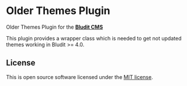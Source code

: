 Older Themes Plugin
================================
Older Themes Plugin for the [**Bludit CMS**](https://www.bludit.com/)

This plugin provides a wrapper class which is needed to get not updated themes working in Bludit >= 4.0.


License
-------
This is open source software licensed under the [MIT license](https://tldrlegal.com/license/mit-license).
